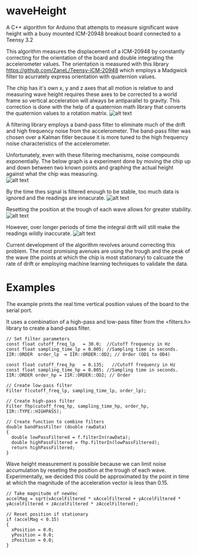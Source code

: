 # waveHeight
A C++ algorithm for Arduino that attempts to measure significant wave height with a buoy mounted ICM-20948 breakout board connected to a Teensy 3.2

This algorithm measures the displacement of a ICM-20948 by constantly correcting for the orientation of the board and double integrating the accelerometer values.
The orientation is measured with this library https://github.com/ZaneL/Teensy-ICM-20948 which employs a Madgwick filter to acurrately express orientation with quaternion values.

The chip has it's own x, y and z axes that all motion is relative to and measuring wave height requires these axes to be corrected to a world frame so vertical acceleration will always be antiparallel to gravity. This correction is done with the help of a quaternion math library that converts the quaternion values to a rotation matrix. 
![alt text](https://i.ibb.co/3kQRM8P/rotated-3-D-vector.png)

A filtering library employs a band-pass filter to eliminate much of the drift and high frequency noise from the accelerometer. The band-pass filter was chosen over a Kalman fitler because it is more tuned to the high frequency noise characteristics of the accelerometer. 

Unfortunately, even with these filtering mechanisms, noise compounds exponentially. The below graph is a experiment done by moving the chip up and down between two known points and graphing the actual height against what the chip was measuring.  
![alt text](https://i.ibb.co/nbWc3Y9/compounding-Noise.png)


By the time thes signal is filtered enough to be stable, too much data is ignored and the readings are innacurate. 
![alt text](https://i.ibb.co/34X9ZZd/z-Accel015.png)


Resetting the position at the trough of each wave allows for greater stability.
![alt text](https://i.ibb.co/BwhqqDy/position-Reset.png)


However, over longer periods of time the integral drift will still make the readings wildly inaccurate.
![alt text](https://i.ibb.co/YB7PPLq/integral-Drift.png)


Current development of the algorithm revolves around correcting this problem. The most promising avenues are using the trough and the peak of the wave (the points at which the chip is most stationary) to calcuate the rate of drift or employing machine learning techniques to validate the data.  

# Examples
The example prints the real time vertical position values of the board to the serial port.

It uses a combination of a high-pass and low-pass filter from the <filters.h> library to create a band-pass filter.

```
// Set filter parameters
const float cutoff_freq_lp   = 30.0;  //Cutoff frequency in Hz
const float sampling_time_lp = 0.005; //Sampling time in seconds.
IIR::ORDER  order_lp  = IIR::ORDER::OD2; // Order (OD1 to OD4)

const float cutoff_freq_hp   = 0.135;   //Cutoff frequency in Hz
const float sampling_time_hp = 0.005; //Sampling time in seconds.
IIR::ORDER order_hp = IIR::ORDER::OD2; // Order

// Create low-pass filter
Filter f(cutoff_freq_lp, sampling_time_lp, order_lp);

// Create high-pass filter
Filter fhp(cutoff_freq_hp, sampling_time_hp, order_hp, IIR::TYPE::HIGHPASS);

// Create function to combine filters
double bandPassFilter (double rawData)
{
  double lowPassFiltered = f.filterIn(rawData);
  double highPassFiltered = fhp.filterIn(lowPassFiltered);
  return highPassFiltered;
}
```
Wave height measurement is possible because we can limit noise accumulation by reseting the position at the trough of each wave. Experimentally, we decided this could be approximated by the point in time at which the magnitude of the acceleration vector is less than 0.15.

```
// Take magnitude of newVec
accelMag = sqrt(xAccelFiltered * xAccelFiltered + yAccelFiltered * yAccelFiltered + zAccelFiltered * zAccelFiltered);

// Reset position if stationary
if (accelMag < 0.15)
{
  xPosition = 0.0;
  yPosition = 0.0;
  zPosition = 0.0;
}    
```
